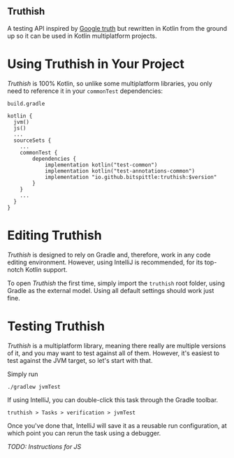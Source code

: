 ## Truthish

A testing API inspired by [Google truth](https://github.com/google/truth) but
rewritten in Kotlin from the ground up so it can be used in Kotlin
multiplatform projects.

# Using Truthish in Your Project

*Truthish* is 100% Kotlin, so unlike some multiplatform libraries, you only need
to reference it in your `commonTest` dependencies:

```
build.gradle

kotlin {
  jvm()
  js()
  ...
  sourceSets {
    ...
    commonTest {
        dependencies {
            implementation kotlin("test-common")
            implementation kotlin("test-annotations-common")
            implementation "io.github.bitspittle:truthish:$version"
        }
    }
    ...
  }
}
```

# Editing Truthish

*Truthish* is designed to rely on Gradle and, therefore, work in any code
editing environment. However, using IntelliJ is recommended, for its top-notch
Kotlin support.

To open *Truthish* the first time, simply import the `truthish` root folder,
using Gradle as the external model. Using all default settings should work
just fine.

# Testing Truthish

*Truthish* is a multiplatform library, meaning there really are multiple
versions of it, and you may want to test against all of them. However, it's
easiest to test against the JVM target, so let's start with that.

Simply run

`./gradlew jvmTest`

If using IntelliJ, you can double-click this task through the Gradle toolbar.

`truthish > Tasks > verification > jvmTest`

Once you've done that, IntelliJ will save it as a reusable run configuration,
at which point you can rerun the task using a debugger.

*TODO: Instructions for JS*
